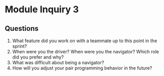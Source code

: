 # Module Inquiry 3

## Questions

1. What feature did you work on with a teammate up to this point in the sprint?
2. When were you the driver? When were you the navigator? Which role did you prefer and why?
3. What was difficult about being a navigator?
4. How will you adjust your pair programming behavior in the future?